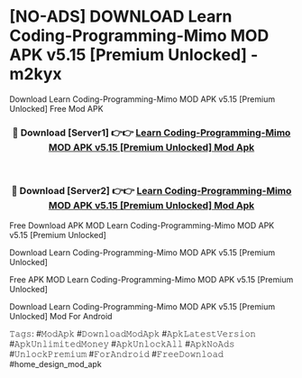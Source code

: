 # [NO-ADS] DOWNLOAD Learn Coding-Programming-Mimo MOD APK v5.15 [Premium Unlocked] - m2kyx
Download Learn Coding-Programming-Mimo MOD APK v5.15 [Premium Unlocked] Free Mod APK

<div align="center">
<h3>🔴 Download [Server1] 👉👉 <a href="https://apk-comot.site?title=Learn_Coding-Programming-Mimo_MOD_APK_v5.15_[Premium_Unlocked]">Learn Coding-Programming-Mimo MOD APK v5.15 [Premium Unlocked] Mod Apk</a></h3><br>

<h3>🔴 Download [Server2] 👉👉 <a href="https://apk-comot.site?title=Learn_Coding-Programming-Mimo_MOD_APK_v5.15_[Premium_Unlocked]">Learn Coding-Programming-Mimo MOD APK v5.15 [Premium Unlocked] Mod Apk</a></h3>
</div>


Free Download APK MOD Learn Coding-Programming-Mimo MOD APK v5.15 [Premium Unlocked]

Download Learn Coding-Programming-Mimo MOD APK v5.15 [Premium Unlocked] 

Free APK MOD Learn Coding-Programming-Mimo MOD APK v5.15 [Premium Unlocked] 

Download Learn Coding-Programming-Mimo MOD APK v5.15 [Premium Unlocked] Mod For Android

𝚃𝚊𝚐𝚜: #𝙼𝚘𝚍𝙰𝚙𝚔 #𝙳𝚘𝚠𝚗𝚕𝚘𝚊𝚍𝙼𝚘𝚍𝙰𝚙𝚔 #𝙰𝚙𝚔𝙻𝚊𝚝𝚎𝚜𝚝𝚅𝚎𝚛𝚜𝚒𝚘𝚗 #𝙰𝚙𝚔𝚄𝚗𝚕𝚒𝚖𝚒𝚝𝚎𝚍𝙼𝚘𝚗𝚎𝚢 #𝙰𝚙𝚔𝚄𝚗𝚕𝚘𝚌𝚔𝙰𝚕𝚕 #𝙰𝚙𝚔𝙽𝚘𝙰𝚍𝚜 #𝚄𝚗𝚕𝚘𝚌𝚔𝙿𝚛𝚎𝚖𝚒𝚞𝚖 #𝙵𝚘𝚛𝙰𝚗𝚍𝚛𝚘𝚒𝚍 #𝙵𝚛𝚎𝚎𝙳𝚘𝚠𝚗𝚕𝚘𝚊𝚍 #home_design_mod_apk